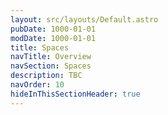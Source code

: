 ```yaml
---
layout: src/layouts/Default.astro
pubDate: 1000-01-01
modDate: 1000-01-01
title: Spaces
navTitle: Overview
navSection: Spaces
description: TBC
navOrder: 10
hideInThisSectionHeader: true
---
```


